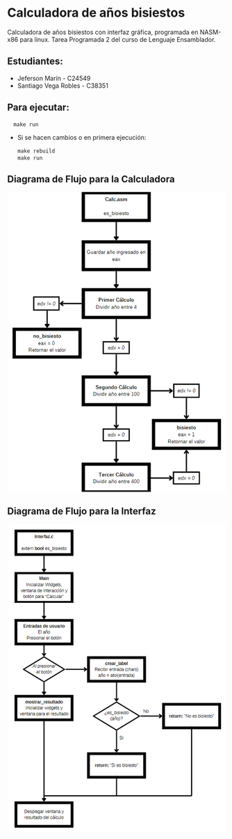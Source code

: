 # Calculadora de años bisiestos 

Calculadora de años bisiestos con interfaz gráfica, programada en NASM-x86 para linux. Tarea Programada 2 del curso de Lenguaje Ensamblador.

## Estudiantes:

- Jeferson Marín - C24549
- Santiago Vega Robles - C38351
  
## Para ejecutar:
      make run
* Si se hacen cambios o en primera ejecución:
  
      make rebuild
      make run

## Diagrama de Flujo para la Calculadora

![](https://github.com/jefer30039/Calculadora-bisiestos/blob/main/Diagrama_Calc.png)

## Diagrama de Flujo para la Interfaz

![](https://github.com/jefer30039/Calculadora-bisiestos/blob/main/Diagrama_Interfaz.png)
